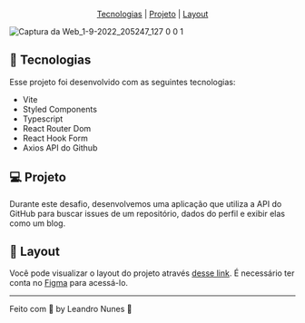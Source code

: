 <p align="center">
  <a href="#-Tecnologias">Tecnologias</a> |
  <a href="#-Projeto">Projeto</a> |
  <a href="#-Layout">Layout</a>
</p

![Captura da Web_1-9-2022_205247_127 0 0 1](https://user-images.githubusercontent.com/99052605/188320206-9e371b11-ca17-4218-9857-e85a7a70a610.jpeg)

## 🚀 Tecnologias
Esse projeto foi desenvolvido com as seguintes tecnologias:

+ Vite
+ Styled Components
+ Typescript
+ React Router Dom
+ React Hook Form
+ Axios
API do Github

## 💻 Projeto
Durante este desafio, desenvolvemos uma aplicação que utiliza a API do GitHub para buscar issues de um repositório, dados do perfil e exibir elas como um blog.

## 🔖 Layout
Você pode visualizar o layout do projeto através <a href="https://www.figma.com/community/file/1138814951106121051">desse link</a>. É necessário ter conta no <a href="https://www.figma.com/files/recent?fuid=1102968563677691331">Figma</a> para acessá-lo.
<hr>
Feito com 💜 by Leandro Nunes 👋
